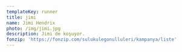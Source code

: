 ```yaml
---
templateKey: runner
title: jimi
name: Jimi Hendrix
photo: /img/jimi.jpg
description: Jimi de koşuyor.
fonzip: 'https://fonzip.com/sulukulegonulluleri/kampanya/liste'
---
```


